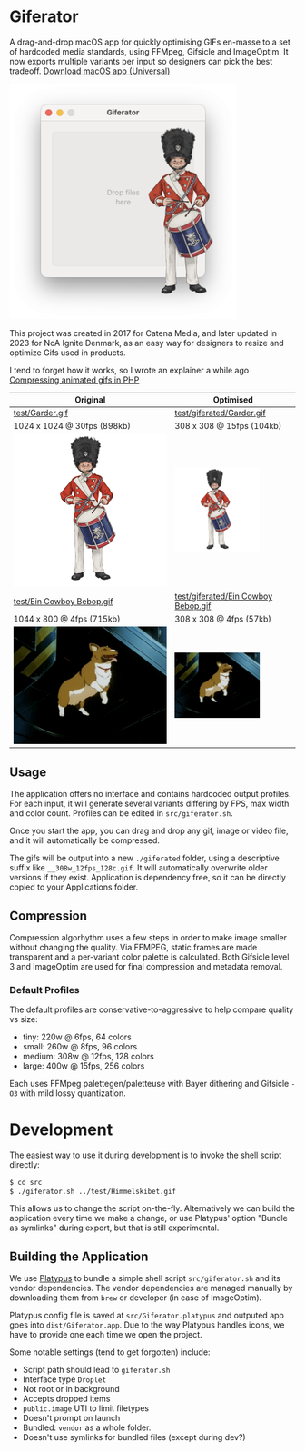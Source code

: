 # Giferator

A drag-and-drop macOS app for quickly optimising GIFs en-masse to a set of hardcoded media standards, using FFMpeg, Gifsicle and ImageOptim. It now exports multiple variants per input so designers can pick the best tradeoff. [Download macOS app (Universal)](https://github.com/markomitranic/giferator/releases/latest/download/Giferator.app.zip)

<img src="test/giferator-readme-intro.png?raw=true" width="400" alt="Giferator App Screenshot"/>

This project was created in 2017 for Catena Media, and later updated in 2023 for NoA Ignite Denmark, as an easy way for designers to resize and optimize Gifs used in products.

I tend to forget how it works, so I wrote an explainer a while ago [Compressing animated gifs in PHP](https://medium.com/homullus/compressing-animated-gifs-with-php-e26e655ec3e0)

| Original                                                          | Optimised                                                                             |
| ----------------------------------------------------------------- | ------------------------------------------------------------------------------------- |
| [test/Garder.gif](test/Garder.gif?raw=true)                       | [test/giferated/Garder.gif](test/giferated/Garder.gif?raw=true)                       |
| 1024 x 1024 @ 30fps (898kb)                                       | 308 x 308 @ 15fps (104kb)                                                             |
| <img src="test/Garder.gif?raw=true" width="400"/>                 | <img src="test/giferated/Garder.gif?raw=true" width="150"/>                           |
| [test/Ein Cowboy Bebop.gif](<test/Ein Cowboy Bebop.gif?raw=true>) | [test/giferated/Ein Cowboy Bebop.gif](<test/giferated/Ein Cowboy Bebop.gif?raw=true>) |
| 1044 x 800 @ 4fps (715kb)                                         | 308 x 308 @ 4fps (57kb)                                                               |
| <img src="test/Ein Cowboy Bebop.gif?raw=true" width="400"/>       | <img src="test/giferated/Ein Cowboy Bebop.gif?raw=true" width="150"/>                 |

## Usage

The application offers no interface and contains hardcoded output profiles. For each input, it will generate several variants differing by FPS, max width and color count. Profiles can be edited in `src/giferator.sh`.

Once you start the app, you can drag and drop any gif, image or video file, and it will automatically be compressed.

The gifs will be output into a new `./giferated` folder, using a descriptive suffix like `__308w_12fps_128c.gif`. It will automatically overwrite older versions if they exist. Application is dependency free, so it can be directly copied to your Applications folder.

## Compression

Compression algorhythm uses a few steps in order to make image smaller without changing the quality.
Via FFMPEG, static frames are made transparent and a per-variant color palette is calculated.
Both Gifsicle level 3 and ImageOptim are used for final compression and metadata removal.

### Default Profiles

The default profiles are conservative-to-aggressive to help compare quality vs size:

- tiny: 220w @ 6fps, 64 colors
- small: 260w @ 8fps, 96 colors
- medium: 308w @ 12fps, 128 colors
- large: 400w @ 15fps, 256 colors

Each uses FFMpeg palettegen/paletteuse with Bayer dithering and Gifsicle `-O3` with mild lossy quantization.

# Development

The easiest way to use it during development is to invoke the shell script directly:

```shell
$ cd src
$ ./giferator.sh ../test/Himmelskibet.gif
```

This allows us to change the script on-the-fly. Alternatively we can build the application every time we make a change, or use Platypus' option "Bundle as symlinks" during export, but that is still experimental.

## Building the Application

We use [Platypus](https://sveinbjorn.org/platypus) to bundle a simple shell script `src/giferator.sh` and its vendor dependencies. The vendor dependencies are managed manually by downloading them from `brew` or developer (in case of ImageOptim).

Platypus config file is saved at `src/Giferator.platypus` and outputed app goes into `dist/Giferator.app`. Due to the way Platypus handles icons, we have to provide one each time we open the project.

Some notable settings (tend to get forgotten) include:

- Script path should lead to `giferator.sh`
- Interface type `Droplet`
- Not root or in background
- Accepts dropped items
- `public.image` UTI to limit filetypes
- Doesn't prompt on launch
- Bundled: `vendor` as a whole folder.
- Doesn't use symlinks for bundled files (except during dev?)
